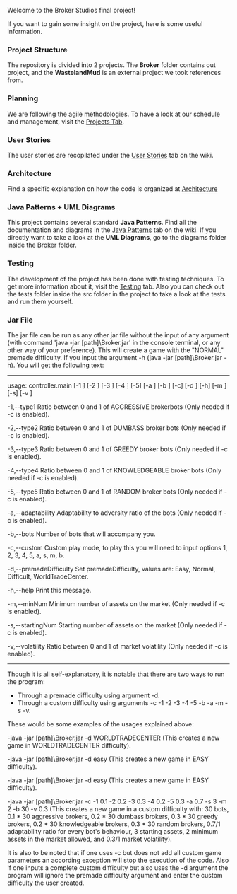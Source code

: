 Welcome to the Broker Studios final project!

If you want to gain some insight on the project, here is some useful information.

### Project Structure
The repository is divided into 2 projects. The **Broker** folder contains out project,  and the **WastelandMud** is an external project we took references from.

### Planning
We are following the agile methodologies. To have a look at our schedule and management, visit the [Projects Tab](https://github.com/UCM-FDI-IS2-2020/se2-project-broker-studios/projects).

### User Stories
The user stories are recopilated under the [User Stories](https://github.com/UCM-FDI-IS2-2020/se2-project-broker-studios/wiki/1.-User-Stories) tab on the wiki.
### Architecture
Find a specific explanation on how the code is organized at [Architecture](https://github.com/UCM-FDI-IS2-2020/se2-project-broker-studios/wiki/2.-Architecture)
### Java Patterns + UML Diagrams
This project contains several standard **Java Patterns**. Find all the documentation and diagrams in the [Java Patterns](https://github.com/UCM-FDI-IS2-2020/se2-project-broker-studios/wiki/3.-Java-Patterns) tab on the wiki.
If you directly want to take a look at the **UML Diagrams**, go to the diagrams folder inside the Broker folder.
### Testing
The development of the project has been done with testing techniques. To get more information about it, visit the [Testing](https://github.com/UCM-FDI-IS2-2020/se2-project-broker-studios/wiki/4.-JUnit-Tests) tab. Also you can check out the tests folder inside the src folder in the project to take a look at the tests and run them yourself.
### Jar File
The jar file can be run as any other jar file without the input of any argument (with command 'java -jar [path]\Broker.jar' in the console terminal, or any other way of your preference). This will create a game with the "NORMAL" premade difficulty. If you input the argument -h (java -jar [path]\Broker.jar -h). You will get the following text: 

-------------------------------------------------------------------------------

usage: controller.main [-1 <arg>] [-2 <arg>] [-3 <arg>] [-4 <arg>] [-5<arg>] [-a <arg>] [-b <arg>] [-c] [-d <arg>] [-h] [-m <arg>] [-s<arg>] [-v <arg>]
            
-1,--type1 <arg>               Ratio between 0 and 1 of AGGRESSIVE brokerbots (Only needed if -c is enabled).
  
-2,--type2 <arg>               Ratio between 0 and 1 of DUMBASS broker bots (Only needed if -c is enabled).
  
-3,--type3 <arg>               Ratio between 0 and 1 of GREEDY broker bots (Only needed if -c is enabled).
  
-4,--type4 <arg>               Ratio between 0 and 1 of KNOWLEDGEABLE broker bots (Only needed if -c is enabled).
  
-5,--type5 <arg>               Ratio between 0 and 1 of RANDOM broker bots (Only needed if -c is enabled).
  
-a,--adaptability <arg>        Adaptability to adversity ratio of the bots (Only needed if -c is enabled).
  
-b,--bots <arg>                Number of bots that will accompany you.
  
-c,--custom                    Custom play mode, to play this you will need to input options 1, 2, 3, 4, 5, a, s, m, b.

-d,--premadeDifficulty <arg>   Set premadeDifficulty, values are: Easy, Normal, Difficult, WorldTradeCenter.
  
-h,--help                      Print this message.

-m,--minNum <arg>              Minimum number of assets on the market (Only needed if -c is enabled).
  
-s,--startingNum <arg>         Starting number of assets on the market (Only needed if -c is enabled).
  
-v,--volatility <arg>          Ratio between 0 and 1 of market volatility (Only needed if -c is enabled).
        
-------------------------------------------------------------------------------

 Though it is all self-explanatory, it is notable that there are two ways to run the program:
 
 - Through a premade difficulty using argument -d. 
 - Through a custom difficulty using arguments -c -1 -2 -3 -4 -5 -b -a -m -s -v. 
 
 These would be some examples of the usages explained above:
 
 -java -jar [path]\Broker.jar -d WORLDTRADECENTER (This creates a new game in WORLDTRADECENTER difficulty).
 
 -java -jar [path]\Broker.jar -d easy (This creates a new game in EASY difficulty).
 
 -java -jar [path]\Broker.jar -d easy (This creates a new game in EASY difficulty).
 
 -java -jar [path]\Broker.jar -c -1 0.1 -2 0.2 -3 0.3 -4 0.2 -5 0.3 -a 0.7 -s 3 -m 2 -b 30 -v 0.3 (This creates a new game in a custom difficulty with: 30 bots, 0.1 * 30 aggressive brokers, 0.2 * 30 dumbass brokers, 0.3 * 30 greedy brokers, 0.2 * 30 knowledgeable brokers, 0.3 * 30 random brokers, 0.7/1 adaptability ratio for every bot's behaviour, 3 starting assets, 2 minimum assets in the market allowed, and 0.3/1 market volatility).

It is also to be noted that if one uses -c but does not add all custom game parameters an according exception will stop the execution of the code. Also if one inputs a complete custom difficulty but also uses the -d argument the program will ignore the premade difficulty argument and enter the custom difficulty the user created.

